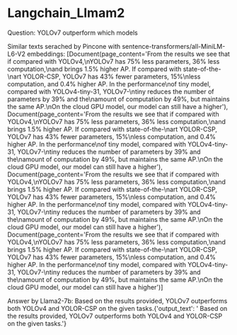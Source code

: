 # Langchain_Llmam2

Question:
YOLOv7 outperform which models

Similar texts serached by Pincone with sentence-transformers/all-MiniLM-L6-V2 embeddings:
[Document(page_content='From the results we see that if compared with YOLOv4,\nYOLOv7 has 75% less parameters, 36% less computation,\nand brings 1.5% higher AP. If compared with state-of-the-\nart YOLOR-CSP, YOLOv7 has 43% fewer parameters, 15%\nless computation, and 0.4% higher AP. In the performance\nof tiny model, compared with YOLOv4-tiny-31, YOLOv7-\ntiny reduces the number of parameters by 39% and the\namount of computation by 49%, but maintains the same AP.\nOn the cloud GPU model, our model can still have a higher'), Document(page_content='From the results we see that if compared with YOLOv4,\nYOLOv7 has 75% less parameters, 36% less computation,\nand brings 1.5% higher AP. If compared with state-of-the-\nart YOLOR-CSP, YOLOv7 has 43% fewer parameters, 15%\nless computation, and 0.4% higher AP. In the performance\nof tiny model, compared with YOLOv4-tiny-31, YOLOv7-\ntiny reduces the number of parameters by 39% and the\namount of computation by 49%, but maintains the same AP.\nOn the cloud GPU model, our model can still have a higher'), Document(page_content='From the results we see that if compared with YOLOv4,\nYOLOv7 has 75% less parameters, 36% less computation,\nand brings 1.5% higher AP. If compared with state-of-the-\nart YOLOR-CSP, YOLOv7 has 43% fewer parameters, 15%\nless computation, and 0.4% higher AP. In the performance\nof tiny model, compared with YOLOv4-tiny-31, YOLOv7-\ntiny reduces the number of parameters by 39% and the\namount of computation by 49%, but maintains the same AP.\nOn the cloud GPU model, our model can still have a higher'), Document(page_content='From the results we see that if compared with YOLOv4,\nYOLOv7 has 75% less parameters, 36% less computation,\nand brings 1.5% higher AP. If compared with state-of-the-\nart YOLOR-CSP, YOLOv7 has 43% fewer parameters, 15%\nless computation, and 0.4% higher AP. In the performance\nof tiny model, compared with YOLOv4-tiny-31, YOLOv7-\ntiny reduces the number of parameters by 39% and the\namount of computation by 49%, but maintains the same AP.\nOn the cloud GPU model, our model can still have a higher')]


Answer by Llama2-7b:
Based on the results provided, YOLOv7 outperforms both YOLOv4 and YOLOR-CSP on the given tasks.{'output_text': ' Based on the results provided, YOLOv7 outperforms both YOLOv4 and YOLOR-CSP on the given tasks.'}
